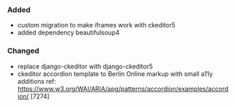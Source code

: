 ### Added

- custom migration to make iframes work with ckeditor5
- added dependency beautifulsoup4

### Changed

- replace django-ckeditor with django-ckeditor5
- ckeditor accordion template to Berlin Online markup with small a11y additions ref: https://www.w3.org/WAI/ARIA/apg/patterns/accordion/examples/accordion/ [7274]
